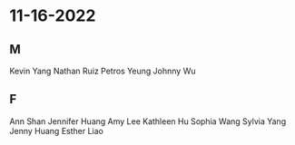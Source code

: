 # 11-16-2022
## M
Kevin Yang
Nathan Ruiz
Petros Yeung
Johnny Wu
## F
Ann Shan
Jennifer Huang
Amy Lee
Kathleen Hu
Sophia Wang
Sylvia Yang
Jenny Huang
Esther Liao